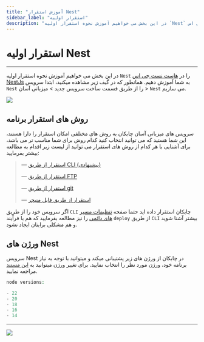```yaml
---
title: "آموزش استقرار Nest"
sidebar_label: "استقرار اولیه"
description: "در این بخش می خواهیم آموزش نحوه استقرار اولیه `Nest` را در هاست نست جی اس NestJs به شما آموزش دهیم."
---
```


# استقرار اولیه Nest
---


در این بخش می خواهیم آموزش نحوه استقرار اولیه `Nest` را در [هاست نست جی اس NestJs](https://chabokan.net/services/nestjs/) به شما آموزش دهیم.
همانطور که در گیف زیر مشاهده میکنید، ابتدا سرویس `Nest` را از طریق قسمت ساخت سرویس جدید > میزبانی آسان > `Nest` می سازیم.

![](https://s1.chabokan.net/docs/gifs/nest-install.gif)

## روش های استقرار برنامه

سرویس های میزبانی آسان چابکان به روش های مختلفی امکان استقرار را دارا هستند، این شما هستید که می توانید انتخاب کنید کدام روش برای شما مناسب تر می باشد، برای آشنایی با هر کدام از روش های استقرار می توانید از لیست زیر اقدام به مطالعه بیشتر بفرمایید:

> —  [استقرار از طریق CLI (پیشنهادی)](https://docs.chabokan.net/deploy/cli)
>
> —  [استقرار از طریق FTP](https://docs.chabokan.net/deploy/ftp/)
>
> —  [استقرار از طریق git](https://docs.chabokan.net/deploy/git/)
>
> —  [استقرار از طریق فایل منیجر](https://docs.chabokan.net/deploy/file-manager/)

اگر سرویس خود را از طریق `CLI` چابکان استقرار داده اید حتما صفحه [تنظیمات مسیر های دائمی](https://docs.chabokan.net/features/permanent-path/) را نیز مطالعه بفرمایید که هم با فرآیند `deploy` از طریق `CLI` بیشتر آشنا شوید و هم مشکلی برایتان ایجاد نشود.

## ورژن های Nest

سرویس Nest در چابکان از ورژن های زیر پشتیبانی میکند و میتوانید با توجه به نیاز برنامه خود، ورژن مورد نظر را انتخاب نمایید. برای تغییر ورژن میتوانید به [این مستند](https://docs.chabokan.net/simple-hosting/nest/more/#تغییر-ورژن-nest) مراجعه نمایید.

```php
node versions:

- 22
- 20
- 18
- 16
- 14
```

---
<a href="https://hub.chabokan.net/fa/services/create/nest" ><img src="https://s1.chabokan.net/docs/images/nest-banner.png" /></a>